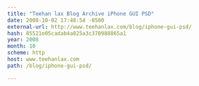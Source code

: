 ```yaml
---
title: "Teehan lax Blog Archive iPhone GUI PSD"
date: 2008-10-02 17:48:54 -0500
external-url: http://www.teehanlax.com/blog/iphone-gui-psd/
hash: 85521e05cadab4a825a3c370988865a1
year: 2008
month: 10
scheme: http
host: www.teehanlax.com
path: /blog/iphone-gui-psd/

---
```



